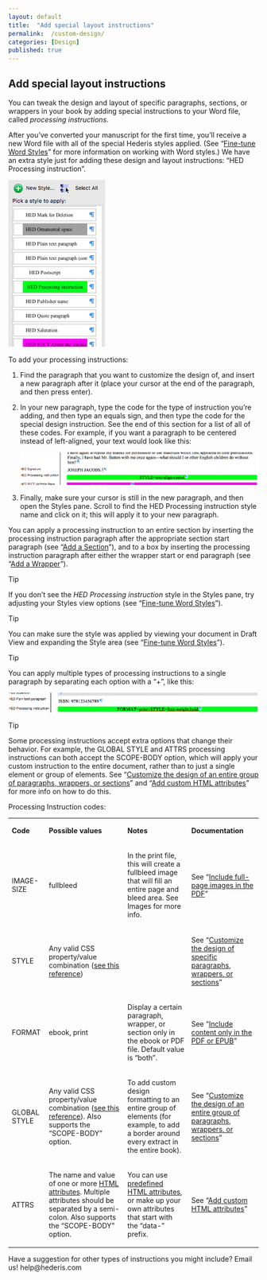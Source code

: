 ```yaml
---
layout: default
title:  "Add special layout instructions"
permalink:  /custom-design/
categories: [Design]
published: true
---
```


<section data-type="chapter" class="hsecchapter" data-hederis-type="hsecchapter" id="custom-design" data-pi-attrs="id: custom-design" role="doc-chapter" title="Add special layout instructions"><h1 data-hederis-type="hblkchaptitle" class="hblkchaptitle" id="phzIByoiC">Add special layout instructions</h1>
    <p class="hblkp" data-hederis-type="hblkp" id="p5MwaAlst">You can tweak the design and layout of specific paragraphs, sections, or wrappers in your book by adding special instructions to your Word file, called <em>processing instructions</em>.</p>
    <p class="hblkp" data-hederis-type="hblkp" id="pExNfDBm2">After you&#8217;ve converted your manuscript for the first time, you&#8217;ll receive a new Word file with all of the special Hederis styles applied. (See &#8220;<a href="{% post_url 2019-04-27-14-Fine-tuneWordStyles %}"><span class="Hyperlink">Fine-tune Word Styles</span></a>&#8221; for more information on working with Word styles.) We have an extra style just for adding these design and layout instructions: &#8220;HED Processing instruction&#8221;.</p>
    <img data-hederis-type="hblkimg" class="hblkimg" id="pmekvQjNn" src="/images/pi1.png"/>
    <p class="hblkp" data-hederis-type="hblkp" id="pyF2rdjFh">To add your processing instructions:</p>
    <ol class="hwprnum-list" data-hederis-type="hwprnum-list" id="p7YKHwliB"><li class="hblkoli" data-hederis-type="hblkoli" id="liMndDPFbQ"><p class="hblkoli" data-hederis-type="hblkoli" id="pMC8Sxp2H">Find the paragraph that you want to customize the design of, and insert a new paragraph after it (place your cursor at the end of the paragraph, and then press enter).</p></li>
    <li class="hblkoli" data-hederis-type="hblkoli" id="liuM7jEkXL"><p class="hblkoli" data-hederis-type="hblkoli" id="p1JVcInoF">In your new paragraph, type the code for the type of instruction you&#8217;re adding, and then type an equals sign, and then type the code for the special design instruction. See the end of this section for a list of all of these codes. For example, if you want a paragraph to be centered instead of left-aligned, your text would look like this:</p><img data-hederis-type="hblkimg" class="hblkimg" id="pmk3ATFaL" src="/images/pi2.png"/>
    </li>
    <li class="hblkoli" data-hederis-type="hblkoli" id="liK5ekq3QQ"><p class="hblkoli" data-hederis-type="hblkoli" id="pTEjYtuFz">Finally, make sure your cursor is still in the new paragraph, and then open the Styles pane. Scroll to find the HED Processing instruction style name and click on it; this will apply it to your new paragraph.</p></li>
    </ol>
    <p class="hblkp" data-hederis-type="hblkp" id="phTuikw0v">You can apply a processing instruction to an entire section by inserting the processing instruction paragraph after the appropriate section start paragraph (see &#8220;<a href="{% post_url 2019-04-27-16-AddaSection %}"><span class="Hyperlink">Add a Section</span></a>&#8221;), and to a box by inserting the processing instruction paragraph after either the wrapper start or end paragraph (see &#8220;<a href="{% post_url 2019-04-27-15-AddaWrapper %}"><span class="Hyperlink">Add a Wrapper</span></a>&#8221;).</p>
    <aside class="hwprbox box" data-hederis-type="hwprbox" id="p4AyHoYB5" data-type="sidebar"><p class="hblktype" data-hederis-type="hblktype" id="pDpFscFg9">Tip</p>
    <p class="hblkp" data-hederis-type="hblkp" id="pfhMbKwvR">If you don&#8217;t see the <em>HED Processing instruction</em> style in the Styles pane, try adjusting your Styles view options (see &#8220;<a href="{% post_url 2019-04-27-14-Fine-tuneWordStyles %}"><span class="Hyperlink">Fine-tune Word Styles</span></a>&#8221;).</p>
    </aside>
    <aside class="hwprbox box" data-hederis-type="hwprbox" id="pcgaZgea7" data-type="sidebar"><p class="hblktype" data-hederis-type="hblktype" id="pjSuHSmvO">Tip</p>
    <p class="hblkp" data-hederis-type="hblkp" id="pLjcdZ4sL">You can make sure the style was applied by viewing your document in Draft View and expanding the Style area (see &#8220;<a href="{% post_url 2019-04-27-14-Fine-tuneWordStyles %}"><span class="Hyperlink">Fine-tune Word Styles</span></a>&#8221;).</p>
    </aside>
    <aside class="hwprbox box" data-hederis-type="hwprbox" id="p9A5EoBj2" data-type="sidebar"><p class="hblktype" data-hederis-type="hblktype" id="pv0koQEGn">Tip</p>
    <p class="hblkp" data-hederis-type="hblkp" id="pPmnLiiZR">You can apply multiple types of processing instructions to a single paragraph by separating each option with a &#8220;+&#8221;, like this:</p>
    <img data-hederis-type="hblkimg" class="hblkimg" id="pXcGtQfFw" src="/images/pi3.png"/>
    </aside>
    <aside class="hwprbox box" data-hederis-type="hwprbox" id="p0wV90PPD" data-type="sidebar"><p class="hblktype" data-hederis-type="hblktype" id="pLhbOl91M">Tip</p>
    <p class="hblkp" data-hederis-type="hblkp" id="pcr8Qnlhl">Some processing instructions accept extra options that change their behavior. For example, the GLOBAL STYLE and ATTRS processing instructions can both accept the SCOPE-BODY option, which will apply your custom instruction to the entire document, rather than to just a single element or group of elements. See &#8220;<a href="{% post_url 2019-04-27-27-Customizethedesignofanentiregroupofparagraphswrappersorsections %}"><span class="Hyperlink">Customize the design of an entire group of paragraphs, wrappers, or sections</span></a>&#8221; and &#8220;<a href="{% post_url 2019-04-27-29-AddcustomHTMLattributes %}"><span class="Hyperlink">Add custom HTML attributes</span></a>&#8221; for more info on how to do this.</p>
    </aside>
    <p class="hblkp" data-hederis-type="hblkp" id="pbqMfGvvw">Processing Instruction codes:</p>
    <table id="pW4B4nMBc">
      <tr>
        <td>
          <p class="hblkp" data-hederis-type="hblkp"><strong>Code</strong></p>
        </td>
        <td>
          <p class="hblkp" data-hederis-type="hblkp"><strong>Possible values</strong></p>
        </td>
        <td>
          <p class="hblkp" data-hederis-type="hblkp"><strong>Notes</strong></p>
        </td>
        <td>
          <p class="hblkp" data-hederis-type="hblkp"><strong>Documentation</strong></p>
        </td>
      </tr>
      <tr>
        <td>
          <p class="hblkp" data-hederis-type="hblkp">IMAGE-SIZE</p>
        </td>
        <td>
          <p class="hblkp" data-hederis-type="hblkp">fullbleed</p>
        </td>
        <td>
          <p class="hblkp" data-hederis-type="hblkp">In the print file, this will create a fullbleed image that will fill an entire page and bleed area. See Images for more info.</p>
        </td>
        <td>
          <p class="hblkp" data-hederis-type="hblkp">See &#8220;<a href="{% post_url 2019-04-27-08-Includefull-pageimagesinthePDF %}"><span class="Hyperlink">Include full-page images in the PDF</span></a>&#8221;</p>
        </td>
      </tr>
      <tr>
        <td>
          <p class="hblkp" data-hederis-type="hblkp">STYLE</p>
        </td>
        <td>
          <p class="hblkp" data-hederis-type="hblkp">Any valid CSS property/value combination (<a href="https://developer.mozilla.org/en-US/docs/Web/CSS/Reference"><span class="Hyperlink">see this reference</span></a>)</p>
        </td>
        <td/>
        <td>
          <p class="hblkp" data-hederis-type="hblkp">See &#8220;<a href="{% post_url 2019-04-27-26-Customizethedesignofspecificparagraphswrappersorsections %}"><span class="Hyperlink">Customize the design of specific paragraphs, wrappers, or sections</span></a>&#8221;</p>
        </td>
      </tr>
      <tr>
        <td>
          <p class="hblkp" data-hederis-type="hblkp">FORMAT</p>
        </td>
        <td>
          <p class="hblkp" data-hederis-type="hblkp">ebook, print</p>
        </td>
        <td>
          <p class="hblkp" data-hederis-type="hblkp">Display a certain paragraph, wrapper, or section only in the ebook or PDF file. Default value is &#8220;both&#8221;.</p>
        </td>
        <td>
          <p class="hblkp" data-hederis-type="hblkp">See &#8220;<a href="{% post_url 2019-04-27-19-IncludecontentonlyinthePDForEPUB %}"><span class="Hyperlink">Include content only in the PDF or EPUB</span></a>&#8221;</p>
        </td>
      </tr>
      <tr>
        <td>
          <p class="hblkp" data-hederis-type="hblkp">GLOBAL STYLE</p>
        </td>
        <td>
          <p class="hblkp" data-hederis-type="hblkp">Any valid CSS property/value combination (<a href="https://developer.mozilla.org/en-US/docs/Web/CSS/Reference"><span class="Hyperlink">see this reference</span></a>). Also supports the &#8220;SCOPE-BODY&#8221; option.</p>
        </td>
        <td>
          <p class="hblkp" data-hederis-type="hblkp">To add custom design formatting to an entire group of elements (for example, to add a border around every extract in the entire book).</p>
        </td>
        <td>
          <p class="hblkp" data-hederis-type="hblkp">See &#8220;<a href="{% post_url 2019-04-27-27-Customizethedesignofanentiregroupofparagraphswrappersorsections %}"><span class="Hyperlink">Customize the design of an entire group of paragraphs, wrappers, or sections</span></a>&#8221;</p>
        </td>
      </tr>
      <tr>
        <td>
          <p class="hblkp" data-hederis-type="hblkp">ATTRS</p>
        </td>
        <td>
          <p class="hblkp" data-hederis-type="hblkp">The name and value of one or more <a href="https://developer.mozilla.org/en-US/docs/Web/HTML/Attributes"><span class="Hyperlink">HTML attributes</span></a>. Multiple attributes should be separated by a semi-colon. Also supports the &#8220;SCOPE-BODY&#8221; option.</p>
        </td>
        <td>
          <p class="hblkp" data-hederis-type="hblkp">You can use <a href="https://developer.mozilla.org/en-US/docs/Web/HTML/Attributes"><span class="Hyperlink">predefined HTML attributes</span></a>, or make up your own attributes that start with the &#8220;data-&#8221; prefix.</p>
        </td>
        <td>
          <p class="hblkp" data-hederis-type="hblkp">See &#8220;<a href="{% post_url 2019-04-27-29-AddcustomHTMLattributes %}"><span class="Hyperlink">Add custom HTML attributes</span></a>&#8221;</p>
        </td>
      </tr>
    </table>
    <p class="hblkp" data-hederis-type="hblkp" id="pX5LOI2L5">Have a suggestion for other types of instructions you might include? Email us! help@hederis.com</p>
    </section>
    
